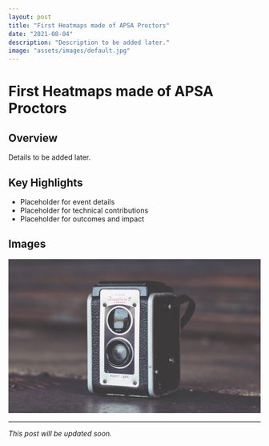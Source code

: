 ```yaml
---
layout: post
title: "First Heatmaps made of APSA Proctors"
date: "2021-08-04"
description: "Description to be added later."
image: "assets/images/default.jpg"
---
```


# First Heatmaps made of APSA Proctors

## Overview
Details to be added later.

## Key Highlights
- Placeholder for event details
- Placeholder for technical contributions
- Placeholder for outcomes and impact

## Images
![Placeholder](assets/images/default.jpg)

---

*This post will be updated soon.*
